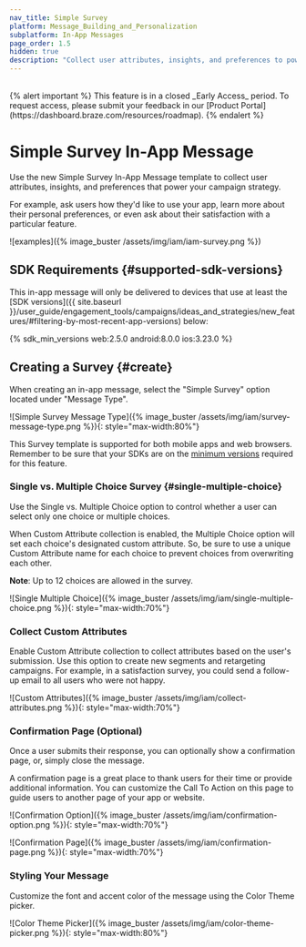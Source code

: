 ```yaml
---
nav_title: Simple Survey
platform: Message_Building_and_Personalization
subplatform: In-App Messages
page_order: 1.5
hidden: true
description: "Collect user attributes, insights, and preferences to power your campaign strategy using new In-App Message Surveys."
---
```

<br>
{% alert important %}
This feature is in a closed _Early Access_ period. To request access, please submit your feedback in our [Product Portal](https://dashboard.braze.com/resources/roadmap).
{% endalert %}

# Simple Survey In-App Message

Use the new Simple Survey In-App Message template to collect user attributes, insights, and preferences that power your campaign strategy.

For example, ask users how they'd like to use your app, learn more about their personal preferences, or even ask about their satisfaction with a particular feature.

![examples]({% image_buster /assets/img/iam/iam-survey.png %})

## SDK Requirements {#supported-sdk-versions}

This in-app message will only be delivered to devices that use at least the [SDK versions]({{ site.baseurl }}/user_guide/engagement_tools/campaigns/ideas_and_strategies/new_features/#filtering-by-most-recent-app-versions) below:

{% sdk_min_versions web:2.5.0 android:8.0.0 ios:3.23.0 %}

## Creating a Survey {#create}

When creating an in-app message, select the "Simple Survey" option located under "Message Type".

![Simple Survey Message Type]({% image_buster /assets/img/iam/survey-message-type.png %}){: style="max-width:80%"}

This Survey template is supported for both mobile apps and web browsers. Remember to be sure that your SDKs are on the [minimum versions](#supported-sdk-versions) required for this feature.

### Single vs. Multiple Choice Survey {#single-multiple-choice}

Use the Single vs. Multiple Choice option to control whether a user can select only one choice or multiple choices.

When Custom Attribute collection is enabled, the Multiple Choice option will set each choice's designated custom attribute. So, be sure to use a unique Custom Attribute name for each choice to prevent choices from overwriting each other.

**Note**: Up to 12 choices are allowed in the survey.

![Single Multiple Choice]({% image_buster /assets/img/iam/single-multiple-choice.png %}){: style="max-width:70%"}

### Collect Custom Attributes

Enable Custom Attribute collection to collect attributes based on the user's submission. Use this option to create new segments and retargeting campaigns. For example, in a satisfaction survey, you could send a follow-up email to all users who were not happy.

![Custom Attributes]({% image_buster /assets/img/iam/collect-attributes.png %}){: style="max-width:70%"}

### Confirmation Page (Optional)

Once a user submits their response, you can optionally show a confirmation page, or, simply close the message.

A confirmation page is a great place to thank users for their time or provide additional information. You can customize the Call To Action on this page to guide users to another page of your app or website.

![Confirmation Option]({% image_buster /assets/img/iam/confirmation-option.png %}){: style="max-width:70%"}

![Confirmation Page]({% image_buster /assets/img/iam/confirmation-page.png %}){: style="max-width:70%"}

### Styling Your Message

Customize the font and accent color of the message using the Color Theme picker.

![Color Theme Picker]({% image_buster /assets/img/iam/color-theme-picker.png %}){: style="max-width:80%"}

<!--
## Analyzing Results

Analyze results in real-time in your message's analytics report to see how many users selected each choice.

**Note** When deleting a choice from the survey, its results will not be deleted from the analytics report.

![Analytics]({% image_buster /assets/img/iam/analytics.png %}){: style="max-width:90%"}


-->
